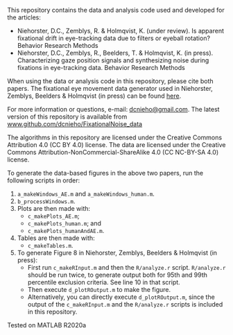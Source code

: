 This repository contains the data and analysis code used and developed for the articles:
- Niehorster, D.C., Zemblys, R. & Holmqvist, K. (under review). Is apparent fixational drift in eye-tracking data due to filters or eyeball rotation? Behavior Research Methods
- Niehorster, D.C., Zemblys, R., Beelders, T. & Holmqvist, K. (in press). Characterizing gaze position signals and synthesizing noise during fixations in eye-tracking data. Behavior Research Methods

When using the data or analysis code in this repository, please cite both papers. The fixational eye movement data generator used in Niehorster, Zemblys, Beelders & Holmqvist (in press) can be found [here](https://github.com/dcnieho/FixationalNoise_generator).

For more information or questions, e-mail: dcnieho@gmail.com. The latest version of this repository is available
from www.github.com/dcnieho/FixationalNoise_data

The algorithms in this repository are licensed under the Creative Commons Attribution 4.0 (CC BY 4.0) license. The data are licensed under the Creative Commons Attribution-NonCommercial-ShareAlike 4.0 (CC NC-BY-SA 4.0) license.

To generate the data-based figures in the above two papers, run the following scripts in order:
1. `a_makeWindows_AE.m` and `a_makeWindows_human.m`.
2. `b_processWindows.m`.
3. Plots are then made with:
   - `c_makePlots_AE.m`;
   - `c_makePlots_human.m`; and
   - `c_makePlots_humanAndAE.m`.
4. Tables are then made with:
   - `c_makeTables.m`.
5. To generate Figure 8 in Niehorster, Zemblys, Beelders & Holmqvist (in press):
   - First run `c_makeRInput.m` and then the `R/analyze.r` script. `R/analyze.r` should be run twice, to generate output both for 95th and 99th percentile exclusion criteria. See line 10 in that script.
   - Then execute `d_plotROutput.m` to make the figure.
   - Alternatively, you can directly execute `d_plotROutput.m`, since the output of the `c_makeRInput.m` and the `R/analyze.r` scripts is included in this repository.

Tested on MATLAB R2020a
